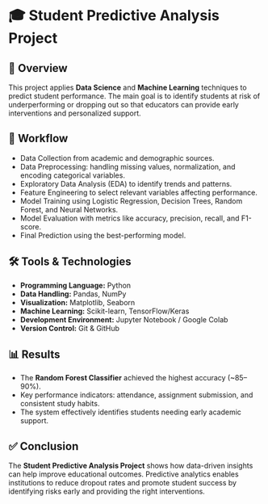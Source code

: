 # 🎓 Student Predictive Analysis Project

## 📌 Overview
This project applies **Data Science** and **Machine Learning** techniques to predict student performance. 
The main goal is to identify students at risk of underperforming or dropping out so that educators can 
provide early interventions and personalized support.

## 🚀 Workflow
- Data Collection from academic and demographic sources.
- Data Preprocessing: handling missing values, normalization, and encoding categorical variables.
- Exploratory Data Analysis (EDA) to identify trends and patterns.
- Feature Engineering to select relevant variables affecting performance.
- Model Training using Logistic Regression, Decision Trees, Random Forest, and Neural Networks.
- Model Evaluation with metrics like accuracy, precision, recall, and F1-score.
- Final Prediction using the best-performing model.

## 🛠️ Tools & Technologies
- **Programming Language:** Python  
- **Data Handling:** Pandas, NumPy  
- **Visualization:** Matplotlib, Seaborn  
- **Machine Learning:** Scikit-learn, TensorFlow/Keras  
- **Development Environment:** Jupyter Notebook / Google Colab  
- **Version Control:** Git & GitHub  

## 📊 Results
- The **Random Forest Classifier** achieved the highest accuracy (~85–90%).  
- Key performance indicators: attendance, assignment submission, and consistent study habits.  
- The system effectively identifies students needing early academic support.

## ✅ Conclusion
The **Student Predictive Analysis Project** shows how data-driven insights can help improve educational 
outcomes. Predictive analytics enables institutions to reduce dropout rates and promote student success 
by identifying risks early and providing the right interventions.

